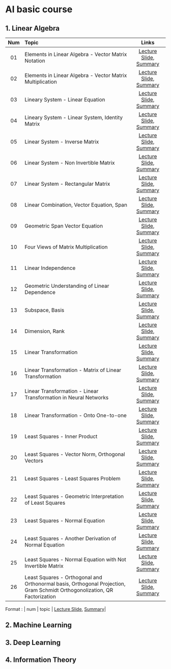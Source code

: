 # AI basic course


## 1. Linear Algebra
|Num|Topic|Links|
|:-:|:-|:-:|
| 01 | Elements in Linear Algebra - Vector Matrix Notation | [Lecture Slide](https://github.com/Jasonlee1995/AI_basic/blob/main/1.%20Linear%20Algebra/Lecture%20Slides/01.%20Elements%20in%20linear%20algebra%20-%20Vector%20Matrix%20Notation.pdf), [Summary](https://velog.io/@jasonlee1995/Linear-Algebra-Vector-Matrix-Notation)|
| 02 | Elements in Linear Algebra - Vector Matrix Multiplication | [Lecture Slide](https://github.com/Jasonlee1995/AI_basic/blob/main/1.%20Linear%20Algebra/Lecture%20Slides/02.%20Elements%20in%20linear%20algebra%20-%20Vector%20Matrix%20Multiplication.pdf), [Summary](https://velog.io/@jasonlee1995/Linear-Algebra-Vector-Matrix-Multiplication)|
| 03 | Lineary System - Linear Equation | [Lecture Slide](https://github.com/Jasonlee1995/AI_basic/blob/main/1.%20Linear%20Algebra/Lecture%20Slides/03.%20Linear%20system%20-%20Linear%20Equation.pdf), [Summary](https://velog.io/@jasonlee1995/Linear-Algebra-Linear-Equation)|
| 04 | Lineary System - Linear System, Identity Matrix | [Lecture Slide](https://github.com/Jasonlee1995/AI_basic/blob/main/1.%20Linear%20Algebra/Lecture%20Slides/04.%20Linear%20system%20-%20Linear%20System%2C%20Identity%20Matrix.pdf), [Summary](https://velog.io/@jasonlee1995/Linear-Algebra-Linear-System-Identity-Matrix)|
| 05 | Linear System - Inverse Matrix | [Lecture Slide](https://github.com/Jasonlee1995/AI_basic/blob/main/1.%20Linear%20Algebra/Lecture%20Slides/05.%20Linear%20system%20-%20Inverse%20Matrix.pdf), [Summary](https://velog.io/@jasonlee1995/Linear-Algebra-Inverse-Matrix)|
| 06 | Linear System - Non Invertible Matrix | [Lecture Slide](https://github.com/Jasonlee1995/AI_basic/blob/main/1.%20Linear%20Algebra/Lecture%20Slides/06.%20Linear%20system%20-%20Non%20Invertible%20Matrix.pdf), [Summary](https://velog.io/@jasonlee1995/Linear-Algebra-Non-Invertible-Matrix)|
| 07 | Linear System - Rectangular Matrix | [Lecture Slide](https://github.com/Jasonlee1995/AI_basic/blob/main/1.%20Linear%20Algebra/Lecture%20Slides/07.%20Linear%20system%20-%20Rectangular%20Matrix.pdf), [Summary](https://velog.io/@jasonlee1995/Linear-Algebra-Rectangular-Matrix)|
| 08 | Linear Combination, Vector Equation, Span | [Lecture Slide](https://github.com/Jasonlee1995/AI_basic/blob/main/1.%20Linear%20Algebra/Lecture%20Slides/08.%20Linear%20Combination%2C%20Vector%20Equation%2C%20Span.pdf), [Summary](https://velog.io/@jasonlee1995/Linear-Algebra-Linear-Combination-Vector-Equation-Span)|
| 09 | Geometric Span Vector Equation | [Lecture Slide](https://github.com/Jasonlee1995/AI_basic/blob/main/1.%20Linear%20Algebra/Lecture%20Slides/09.%20Geometric%20Span%20Vector%20Equation.pdf), [Summary](https://velog.io/@jasonlee1995/Linear-Algebra-Geometric-Span-Vector-Equation)|
| 10 | Four Views of Matrix Multiplication | [Lecture Slide](https://github.com/Jasonlee1995/AI_basic/blob/main/1.%20Linear%20Algebra/Lecture%20Slides/10.%20Four%20Views%20of%20Matrix%20Multiplication.pdf), [Summary](https://velog.io/@jasonlee1995/Linear-Algebra-Four-Views-of-Matrix-Multiplication)|
| 11 | Linear Independence | [Lecture Slide](https://github.com/Jasonlee1995/AI_basic/blob/main/1.%20Linear%20Algebra/Lecture%20Slides/11.%20Linear%20Independence.pdf), [Summary](https://velog.io/@jasonlee1995/Linear-Algebra-Linear-Independence)|
| 12 | Geometric Understanding of Linear Dependence | [Lecture Slide](https://github.com/Jasonlee1995/AI_basic/blob/main/1.%20Linear%20Algebra/Lecture%20Slides/12.%20Geometric%20Understanding%20of%20Linear%20Dependence.pdf), [Summary](https://velog.io/@jasonlee1995/Linear-Algebra-Geometric-Understanding-of-Linear-Dependence)|
| 13 | Subspace, Basis | [Lecture Slide](https://github.com/Jasonlee1995/AI_basic/blob/main/1.%20Linear%20Algebra/Lecture%20Slides/13.%20Subspace%2C%20Basis.pdf), [Summary](https://velog.io/@jasonlee1995/Linear-Algebra-Subspace-Basis)|
| 14 | Dimension, Rank | [Lecture Slide](https://github.com/Jasonlee1995/AI_basic/blob/main/1.%20Linear%20Algebra/Lecture%20Slides/14.%20Dimension%2C%20Rank.pdf), [Summary](https://velog.io/@jasonlee1995/Linear-Algebra-Dimension-Rank)|
| 15 | Linear Transformation | [Lecture Slide](https://github.com/Jasonlee1995/AI_basic/blob/main/1.%20Linear%20Algebra/Lecture%20Slides/15.%20Linear%20Transformation.pdf), [Summary](https://velog.io/@jasonlee1995/Linear-Algebra-Linear-Transformation)|
| 16 | Linear Transformation - Matrix of Linear Transformation | [Lecture Slide](https://github.com/Jasonlee1995/AI_basic/blob/main/1.%20Linear%20Algebra/Lecture%20Slides/16.%20Linear%20Transformation%20-%20Matrix%20of%20Linear%20Transformation.pdf), [Summary](https://velog.io/@jasonlee1995/Linear-Algebra-Matrix-of-Linear-Transformation)|
| 17 | Linear Transformation - Linear Transformation in Neural Networks | [Lecture Slide](https://github.com/Jasonlee1995/AI_basic/blob/main/1.%20Linear%20Algebra/Lecture%20Slides/17.%20Linear%20Transformation%20-%20Linear%20Transformation%20in%20Neural%20Networks.pdf), [Summary](https://velog.io/@jasonlee1995/Linear-Algebra-Linear-Transformation-in-Neural-Networks)|
| 18 | Linear Transformation - Onto One-to-one | [Lecture Slide](https://github.com/Jasonlee1995/AI_basic/blob/main/1.%20Linear%20Algebra/Lecture%20Slides/18.%20Linear%20Transformation%20-%20Onto%20One-to-one.pdf), [Summary](https://velog.io/@jasonlee1995/Linear-Algebra-Onto-One-to-one)|
| 19 | Least Squares - Inner Product | [Lecture Slide](https://github.com/Jasonlee1995/AI_basic/blob/main/1.%20Linear%20Algebra/Lecture%20Slides/19.%20Least%20Squares%20-%20Inner%20Product.pdf), [Summary](https://velog.io/@jasonlee1995/Linear-Algebra-Inner-Product)|
| 20 | Least Squares - Vector Norm, Orthogonal Vectors | [Lecture Slide](https://github.com/Jasonlee1995/AI_basic/blob/main/1.%20Linear%20Algebra/Lecture%20Slides/20.%20Least%20Squares%20-%20Vector%20Norm%2C%20Orthogonal%20Vectors.pdf), [Summary](https://velog.io/@jasonlee1995/Linear-Algebra-Vector-Norm-Orthogonal-Vectors)|
| 21 | Least Squares - Least Squares Problem | [Lecture Slide](https://github.com/Jasonlee1995/AI_basic/blob/main/1.%20Linear%20Algebra/Lecture%20Slides/21.%20Least%20Squares%20-%20Least%20Squares%20Problem.pdf), [Summary](https://velog.io/@jasonlee1995/Linear-Algebra-Least-Squares-Problem)|
| 22 | Least Squares - Geometric Interpretation of Least Squares | [Lecture Slide](https://github.com/Jasonlee1995/AI_basic/blob/main/1.%20Linear%20Algebra/Lecture%20Slides/22.%20Least%20Squares%20-%20Geometric%20Interpretation%20of%20Least%20Squares.pdf), [Summary](https://velog.io/@jasonlee1995/Linear-Algebra-Geometric-Interpretation-of-Least-Squares)|
| 23 | Least Squares - Normal Equation | [Lecture Slide](https://github.com/Jasonlee1995/AI_basic/blob/main/1.%20Linear%20Algebra/Lecture%20Slides/23.%20Least%20Squares%20-%20Normal%20Equation.pdf), [Summary](https://velog.io/@jasonlee1995/Linear-Algebra-Normal-Equation)|
| 24 | Least Squares - Another Derivation of Normal Equation | [Lecture Slide](https://github.com/Jasonlee1995/AI_basic/blob/main/1.%20Linear%20Algebra/Lecture%20Slides/24.%20Least%20Squares%20-%20Another%20Derivation%20of%20Normal%20Equation.pdf), [Summary](https://velog.io/@jasonlee1995/Linear-Algebra-Another-Derivation-of-Normal-Equation)|
| 25 | Least Squares - Normal Equation with Not Invertible Matrix | [Lecture Slide](https://github.com/Jasonlee1995/AI_basic/blob/main/1.%20Linear%20Algebra/Lecture%20Slides/25.%20Least%20Squares%20-%20AA%20Notinvertible.pdf), [Summary](https://velog.io/@jasonlee1995/Linear-Algebra-Normal-Equation-with-Not-Invertible-Matrix)|
| 26 | Least Squares - Orthogonal and Orthonormal basis, Orthogonal Projection, Gram Schmidt Orthogonolization, QR Factorization | [Lecture Slide](https://github.com/Jasonlee1995/AI_basic/blob/main/1.%20Linear%20Algebra/Lecture%20Slides/26.%20Least%20Squares%20-%20Orthogonal%20and%20Orthonormal%20basis%2C%20Orthogonal%20Projection%2C%20Gram%20Schmidt%20Orthogonolization%2C%20QR%20Factorization.pdf), [Summary](https://velog.io/@jasonlee1995/Linear-Algebra-Orthogonal-to-QR-Factorization)|



Format : | num | topic | [Lecture Slide](), [Summary]()|


## 2. Machine Learning


## 3. Deep Learning


## 4. Information Theory